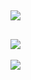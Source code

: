 ![](https://www.luffycity.com/data/knight/img/005.jpg)
---------------
![](https://www.luffycity.com/data/knight/img/006.jpg)
---------------
![](https://www.luffycity.com/data/knight/img/007.jpg)